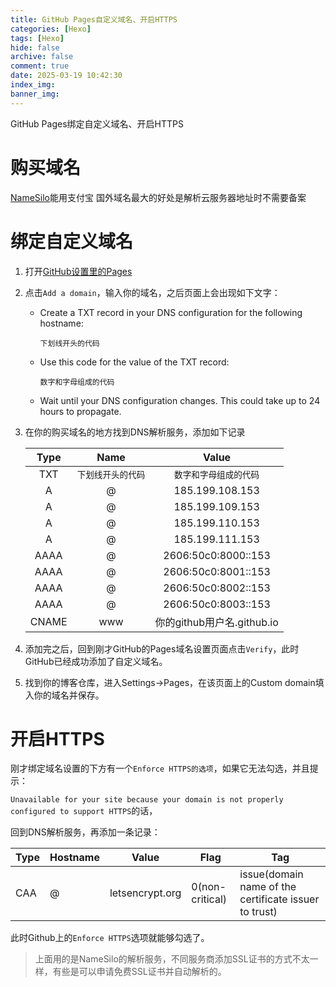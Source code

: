 ```yaml
---
title: GitHub Pages自定义域名、开启HTTPS
categories: [Hexo]
tags: [Hexo]
hide: false
archive: false
comment: true
date: 2025-03-19 10:42:30
index_img:
banner_img:
---
```


GitHub Pages绑定自定义域名、开启HTTPS

<!-- more -->

# 购买域名
[NameSilo](https://www.namesilo.com)能用支付宝
国外域名最大的好处是解析云服务器地址时不需要备案
# 绑定自定义域名
1. 打开[GitHub设置里的Pages](https://github.com/settings/pages)

2. 点击`Add a domain`，输入你的域名，之后页面上会出现如下文字：

   - Create a TXT record in your DNS configuration for the following hostname: 

     `下划线开头的代码`

   - Use this code for the value of the TXT record: 

     `数字和字母组成的代码`

   - Wait until your DNS configuration changes. This could take up to 24 hours to propagate.

3. 在你的购买域名的地方找到DNS解析服务，添加如下记录

   | Type  |        Name        |           Value            |
   | :---: | :----------------: | :------------------------: |
   |  TXT  | `下划线开头的代码` |   `数字和字母组成的代码`   |
   |   A   |         @          |      185.199.108.153       |
   |   A   |         @          |      185.199.109.153       |
   |   A   |         @          |      185.199.110.153       |
   |   A   |         @          |      185.199.111.153       |
   | AAAA  |         @          |    2606:50c0:8000::153     |
   | AAAA  |         @          |    2606:50c0:8001::153     |
   | AAAA  |         @          |    2606:50c0:8002::153     |
   | AAAA  |         @          |    2606:50c0:8003::153     |
   | CNAME |        www         | 你的github用户名.github.io |

4. 添加完之后，回到刚才GitHub的Pages域名设置页面点击`Verify`，此时GitHub已经成功添加了自定义域名。
5. 找到你的博客仓库，进入Settings->Pages，在该页面上的Custom domain填入你的域名并保存。

# 开启HTTPS

刚才绑定域名设置的下方有一个`Enforce HTTPS的选项`，如果它无法勾选，并且提示：

`Unavailable for your site because your domain is not properly configured to support HTTPS`的话，

回到DNS解析服务，再添加一条记录：

| Type | Hostname | Value           | Flag            | Tag                                                   |
| ---- | -------- | --------------- | --------------- | ----------------------------------------------------- |
| CAA  | @        | letsencrypt.org | 0(non-critical) | issue(domain name of the certificate issuer to trust) |

此时Github上的`Enforce HTTPS`选项就能够勾选了。
> 上面用的是NameSilo的解析服务，不同服务商添加SSL证书的方式不太一样，有些是可以申请免费SSL证书并自动解析的。